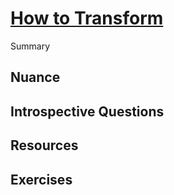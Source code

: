 # [How to Transform](https://dora.dev/devops-capabilities/cultural/devops-culture-transform/)

Summary

## Nuance

## Introspective Questions

## Resources

## Exercises
